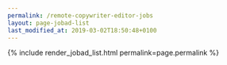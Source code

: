 ```yaml
---
permalink: /remote-copywriter-editor-jobs
layout: page-jobad-list
last_modified_at: 2019-03-02T18:50:48+0100
---
```

{% include render_jobad_list.html permalink=page.permalink %}
